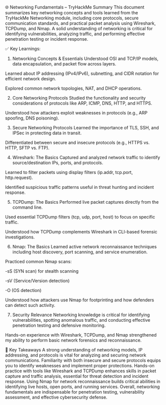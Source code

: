 🌐 Networking Fundamentals – TryHackMe Summary
This document summarizes key networking concepts and tools learned from the TryHackMe Networking module, including core protocols, secure communication standards, and practical packet analysis using Wireshark, TCPDump, and Nmap. A solid understanding of networking is critical for identifying vulnerabilities, analyzing traffic, and performing effective penetration testing or incident response.

✅ Key Learnings:
1. Networking Concepts & Essentials
Understood OSI and TCP/IP models, data encapsulation, and packet flow across layers.

Learned about IP addressing (IPv4/IPv6), subnetting, and CIDR notation for efficient network design.

Explored common network topologies, NAT, and DHCP operations.

2. Core Networking Protocols
Studied the functionality and security considerations of protocols like ARP, ICMP, DNS, HTTP, and HTTPS.

Understood how attackers exploit weaknesses in protocols (e.g., ARP spoofing, DNS poisoning).

3. Secure Networking Protocols
Learned the importance of TLS, SSH, and IPSec in protecting data in transit.

Differentiated between secure and insecure protocols (e.g., HTTPS vs. HTTP, SFTP vs. FTP).

4. Wireshark: The Basics
Captured and analyzed network traffic to identify source/destination IPs, ports, and protocols.

Learned to filter packets using display filters (ip.addr, tcp.port, http.request).

Identified suspicious traffic patterns useful in threat hunting and incident response.

5. TCPDump: The Basics
Performed live packet captures directly from the command line.

Used essential TCPDump filters (tcp, udp, port, host) to focus on specific traffic.

Understood how TCPDump complements Wireshark in CLI-based forensic investigations.

6. Nmap: The Basics
Learned active network reconnaissance techniques including host discovery, port scanning, and service enumeration.

Practiced common Nmap scans:

-sS (SYN scan) for stealth scanning

-sV (Service/Version detection)

-O (OS detection)

Understood how attackers use Nmap for footprinting and how defenders can detect such activity.

7. Security Relevance
Networking knowledge is critical for identifying vulnerabilities, spotting anomalous traffic, and conducting effective penetration testing and defensive monitoring.

Hands-on experience with Wireshark, TCPDump, and Nmap strengthened my ability to perform basic network forensics and reconnaissance.

🧠 Key Takeaways
A strong understanding of networking models, IP addressing, and protocols is vital for analyzing and securing network communications.
Familiarity with both insecure and secure protocols equips you to identify weaknesses and implement proper protections.
Hands-on practice with tools like Wireshark and TCPDump enhances skills in packet capture and traffic analysis, essential for threat detection and incident response.
Using Nmap for network reconnaissance builds critical abilities in identifying live hosts, open ports, and running services.
Overall, networking fundamentals are indispensable for penetration testing, vulnerability assessment, and effective cybersecurity defense.